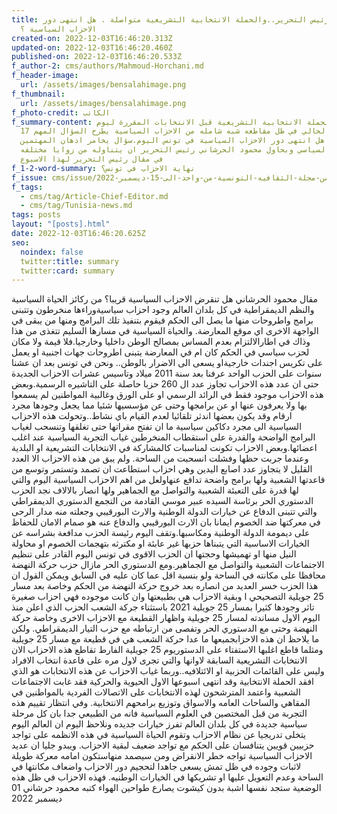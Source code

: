 ```yaml
---
title: مقال رئيس التحرير..والحملة الانتخابية التشريعية متواصلة . هل انتهى دور
  الاحزاب السياسية ؟
created-on: 2022-12-03T16:46:20.313Z
updated-on: 2022-12-03T16:46:20.460Z
published-on: 2022-12-03T16:46:20.533Z
f_author-2: cms/authors/Mahmoud-Horchani.md
f_header-image:
  url: /assets/images/bensalahimage.png
f_thumbnail:
  url: /assets/images/bensalahimage.png
f_photo-credit: الكاتب
f_summary-content: تواصل الحملة الانتخابية التشريعية قبل الانتخابات المقررة ليوم
  17 ديسمبر الحالي في ظل مقاطعه شبه شامله من الاحزاب السياسية يطرح السؤال المهم
  وهو هل انتهى دور الاحزاب السياسية في تونس اليوم.سؤال يخامر اذهان المهتمين
  بالشان السياسي وبحاول محمود الحرشاني رئيس التحرير ان يتناوله من زوايا مختلفه
  في مقال رئيس التحرير لهذا الاسبوع
f_1-2-word-summary: نهاية الاحزاب في تونس؟
f_issue: cms/issue/العدد-الخامس-من-مجلة-الثقافيه-التونسية-من-واحد-الى-15-ديسمبر-2022.md
f_tags:
  - cms/tag/Article-Chief-Editor.md
  - cms/tag/Tunisia-news.md
tags: posts
layout: "[posts].html"
date: 2022-12-03T16:46:20.625Z
seo:
  noindex: false
  twitter:title: summary
  twitter:card: summary
---
```

مقال محمود الحرشاني هل تنقرض الاحزاب السياسية قريبا؟ من ركائز الحياة السياسية والنظم الديمقراطية في كل بلدان العالم وجود احزاب سياسيةوراءها منخرطون وتتبنى برامج واطروحات منها ما يصل الى الحكم فيقوم بتنفيذ تلك البرامج ومنها من يبقى في الواجهة الاخرى اي موقع المعارضة. والحياة السياسية في مسارها السليم تتغذى من هذا وذاك في اطارالالتزام بعدم المساس بمصالح الوطن داخليا وخارجيا.فلا قيمة ولا مكان لحزب سياسي في الحكم كان ام في المعارضة يتبنى اطروحات جهات اجنبية او يعمل على تكريس اجندات خارجيةاو يسعى الى الاضرار بالوطن.. ونحن في تونس بعد ان عشنا سنوات على الحزب الواحد عرفنا بعد سنة 2011 ميلاد وتاسيس عشرات الاحزاب الجديدة حتى ان عدد هذه الاحزاب تجاوز عدد ال 260 حزبا حاصلة على التاشيره الرسمية.وبعض هذه الاحزاب موجود فقط في الرائد الرسمي او على الورق وغالبية المواطنين لم يسمعوا بها ولا يعرفون عنها او عن برامجها  وحتى عن مؤسسيها شئيا مما يجعل وجودها مجرد ارقام وقد يكون بعضها اندثر تلقائيا لعدم القيام باي نشاط..وتحولت هذه الاحزاب السياسية الى مجرد دكاكين سياسية ما ان تفتح مقراتها حتى تغلقها وتنسحب لغياب البرامج الواضحة والقدرة على استقطاب المنخرطين غياب التجربة السياسية عند اغلب اعضائها.وبعض الاحزاب تكونت لمناسبات كالمشاركة في الانتخابات التشريعية او البلدية وعندما جربت حظها وفشلت انسحبت من الساحة. ولم يبق من هذه الاحزاب الا العدد القليل  لا يتجاوز عدد اصابع اليدين وهي احزاب استطاعت ان تصمد وتستمر وتوسع من قاعدتها الشعبية ولها برامج واضحة تدافع عنهاولعل من اهم الاحزاب السياسية اليوم والتي لها قدرة على التعبئة الشعبية والتواصل مع الجماهير ولها انصار بالالاف نجد الحزب الدستوري الحر برئاسة السيده عبير موسي القادمة من التجمع الدستوري الديمقراطي والتي تتبنى الدفاع عن خيارات الدولة الوطنية والارث البورقيبي وجعلته منه مدار الرحى في معركتها ضد الخصوم ايمانا بان الارث البورقيبي والدفاع عنه هو صمام الامان للحفاظ على ديمومة الدولة الوطنية ومكاسبها.وتقف اليوم رئيسة الحزب مدافعة بشراسه عن الخيارات الاساسية التي يتبناها حزبها غير عابئة او مكترثه بتهجمات الخصوم او محاولة النيل منها او تهميشها وحجتها ان الحزب الاقوى في تونس اليوم القادر على تنظيم الاجتماعات الشعبية والتواصل مع الجماهير.ومع الدستوري الحر مازال حزب حركة النهضة  محافظا على مكانته  في الساحة ولو بنسبة اقل عما كان عليه في السابق ويمكن القول ان هذا الحزب خسر العديد من انصاره بعد خروج حركة النهضة من الحكم وخاصة بعد مسار 25 جويلية التصحيحي ا وبقية الاحزاب هي بطبيعتها وان كانت موجوده فهي احزاب صغيرة تاثر وجودها كثيرا بمسار 25 جويلية 2021 باستثناء جركة الشعب الحزب الذي اعلن منذ اليوم الاول مساندته لمسار 25 جويلية واظهار القطيعة مع الاحزاب الاخرى وخاصة حركة النهضة وحتى مع الدستوري الحر وتفصى من ارتباطه مع حزب التيار الديمقراطي. ولكن ما يلاحظ ان هذه الاحزابجميعها ما عدا حركة الشعب هي في قطيعة مع مسار 25 جويلية ومثلما قاطع اغلبها الاستفتاء على الدستوريوم 25 جويلية الفارط تقاطع هذه الاحزاب الان الانتخابات التشريعية السابقة لاوانها والتي تجرى لاول مره على فاعدة انتخاب الافراد وليس على القائمات الحزبية او الائتلافيه..وربما غياب الاحزاب عن هذه الانتخابات هو الذي افقد الحملة الانتخابية وقد انتهى اسبوعها الاول الحيوية والحركية فقد غابت الاجتماعات الشعبية واعتمد المترشحون لهذه الانتخابات على الاتصالات الفردية بالمواطنين في المقاهي والساحات العامه والاسواق وتوزيع برامحهم الانتخابية. وفي انتظار تقييم هذه التجربة من قبل المختصين في العلوم السياسية فانه من الطبيعي جدا بان كل مرحلة سياسية جديدة في كل بلدان العالم تفرز خيارات جديده ونلاحظ اليوم ان العالم اليوم يتخلى تدريجيا عن نظام الاحزاب وتقوم الحياة السياسية في هذه الانظمه على تواجد حزبيين قويين يتنافسان على الحكم مع تواجد ضعيف لبقية الاحزاب. ويبدو جليا ان عديد الاحزاب السياسية تواجه خطر الانقراض ومن سيصمد منهاستكون امامه معركة طويلة لاثبات وجوده في ظل تمش يسعى جاهدا لتحجيم دور الاحزاب واضعاف مكانتها في الساحة  وعدم التعويل عليها او تشريكها في الخيارات الوطنيه. فهذه الاحزاب في ظل هذه الوضعية ستجد نفسها اشبة بدون كيشوت يصارع طواحين الهواء كتبه محمود حرشاني 01 ديسمبر 2022